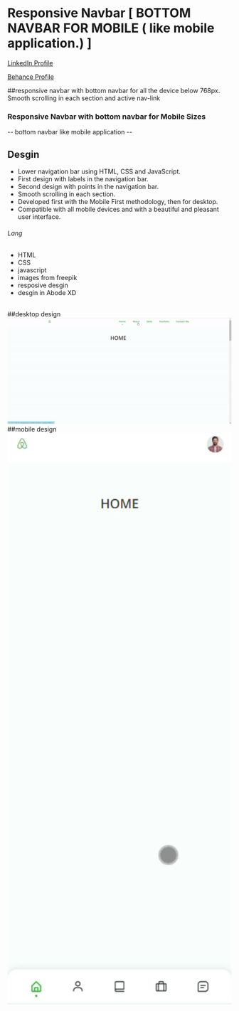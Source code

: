 # Responsive Navbar [ BOTTOM NAVBAR FOR MOBILE ( like mobile application.) ]
<a href="https://www.linkedin.com/in/dharmendraverma95/" target="_blank">LinkedIn Profile </a>

<a href="https://www.behance.net/dhirukumar" target="_blank">Behance Profile </a>

##responsive navbar with bottom navbar for all the device below 768px. Smooth scrolling in each section and active nav-link

### Responsive Navbar with bottom navbar for Mobile Sizes
-- bottom navbar like mobile application --

## Desgin 
<ul>
  <li>Lower navigation bar using HTML, CSS and JavaScript.</li>
  <li>First design with labels in the navigation bar.</li>
  <li>Second design with points in the navigation bar.</li>
  <li>Smooth scrolling in each section.</li>
  <li>Developed first with the Mobile First methodology, then for desktop.</li>
  <li>Compatible with all mobile devices and with a beautiful and pleasant user interface.</li>
</ul>

###### Lang
<ul>
  <li>HTML</li>
  <li>CSS</li>
  <li>javascript</li>
  <li>images from freepik</li>
  <li>resposive desgin</li>
  <li>desgin in Abode XD</li>
</ul>
<br>
##desktop design
<a href="https://www.behance.net/gallery/211205955/Mobile-Bottom-Navbar-like-Mobile-Application" target="_blank" >
<img src="./desktop-gif.gif" alt="desktop responsive navbar" width="575px" />
</a>
##mobile design
<a href="https://www.behance.net/gallery/211205955/Mobile-Bottom-Navbar-like-Mobile-Application" target="_blank" >
<img src="./mobile-gif.gif" alt="bottom mobile responsive navbar" width="575px" />
</a>
